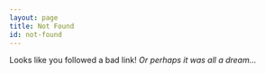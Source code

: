 ```yaml
---
layout: page
title: Not Found
id: not-found
---
```


Looks like you followed a bad link! *Or perhaps it was all a dream...*
